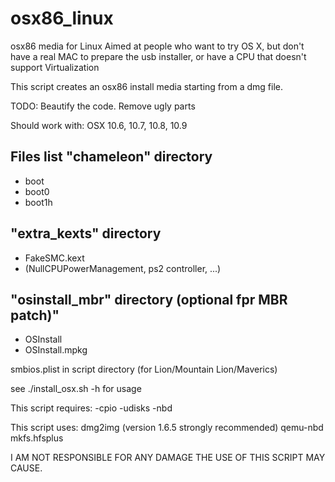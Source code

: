 osx86_linux
==============

osx86 media for Linux
Aimed at people who want to try OS X, but don't have a real MAC to 
prepare the usb installer, or have a CPU that doesn't support 
Virtualization

This script creates an osx86 install media starting from a dmg file.

TODO: Beautify the code. Remove ugly parts

Should work with:
 OSX 10.6, 10.7, 10.8, 10.9

Files list
"chameleon" directory
--------------
- boot
- boot0
- boot1h

"extra_kexts" directory
--------------
- FakeSMC.kext
- <any other kext> (NullCPUPowerManagement, ps2 controller, ...)

"osinstall_mbr" directory (optional fpr MBR patch)"
--------------
- OSInstall
- OSInstall.mpkg

smbios.plist in script directory (for Lion/Mountain Lion/Maverics)

see ./install_osx.sh -h for usage

This script requires:
-cpio
-udisks
-nbd

This script uses:
 dmg2img (version 1.6.5 strongly recommended)
 qemu-nbd
 mkfs.hfsplus

I AM NOT RESPONSIBLE FOR ANY DAMAGE THE USE OF THIS SCRIPT MAY CAUSE.
